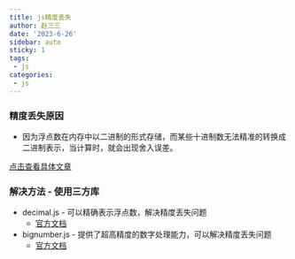 ```yaml
---
title: js精度丢失
author: 赵三三
date: '2023-6-26'
sidebar: auto
sticky: 1
tags:
 - js
categories:
 - js
---
```


### 精度丢失原因
- 因为浮点数在内存中以二进制的形式存储，而某些十进制数无法精准的转换成二进制表示，当计算时，就会出现舍入误差。

[点击查看具体文章](https://juejin.cn/post/7248606482014928953)

### 解决方法 - 使用三方库
- decimal.js - 可以精确表示浮点数，解决精度丢失问题
   - [官方文档](https://mikemcl.github.io/decimal.js/)
- bignumber.js - 提供了超高精度的数字处理能力，可以解决精度丢失问题
   - [官方文档](https://mikemcl.github.io/bignumber.js/)